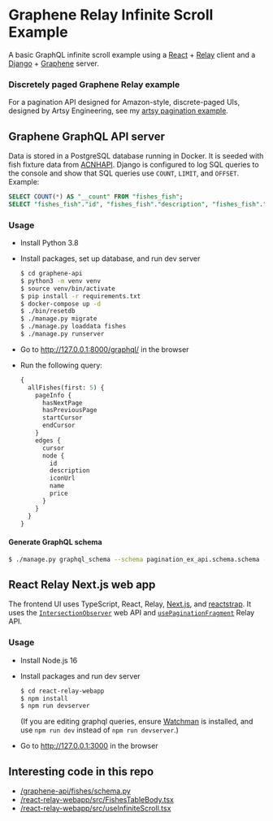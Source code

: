 # Graphene Relay Infinite Scroll Example

A basic GraphQL infinite scroll example using a [React](https://reactjs.org/) + [Relay](https://relay.dev/) client and a [Django](https://www.djangoproject.com/) + [Graphene](https://graphene-python.org/) server.

### Discretely paged Graphene Relay example

For a pagination API designed for Amazon-style, discrete-paged UIs, designed by Artsy Engineering, see my [artsy pagination example](https://github.com/saltycrane/graphene-relay-pagination-example/tree/artsy-example).

## Graphene GraphQL API server

Data is stored in a PostgreSQL database running in Docker. It is seeded with fish fixture data from [ACNHAPI](https://github.com/alexislours/ACNHAPI). Django is configured to log SQL queries to the console and show that SQL queries use `COUNT`, `LIMIT`, and `OFFSET`. Example:

``` sql
SELECT COUNT(*) AS "__count" FROM "fishes_fish";
SELECT "fishes_fish"."id", "fishes_fish"."description", "fishes_fish"."icon_url", "fishes_fish"."name", "fishes_fish"."price" FROM "fishes_fish" ORDER BY "fishes_fish"."name" ASC LIMIT 5 OFFSET 5;
```

### Usage

- Install Python 3.8
- Install packages, set up database, and run dev server
    ``` sh
    $ cd graphene-api
    $ python3 -m venv venv
    $ source venv/bin/activate
    $ pip install -r requirements.txt
    $ docker-compose up -d
    $ ./bin/resetdb
    $ ./manage.py migrate
    $ ./manage.py loaddata fishes
    $ ./manage.py runserver
    ```

- Go to http://127.0.0.1:8000/graphql/ in the browser

- Run the following query:
    ``` graphql
    {
      allFishes(first: 5) {
        pageInfo {
          hasNextPage
          hasPreviousPage
          startCursor
          endCursor
        }
        edges {
          cursor
          node {
            id
            description
            iconUrl
            name
            price
          }
        }
      }
    }
    ```

#### Generate GraphQL schema

``` sh
$ ./manage.py graphql_schema --schema pagination_ex_api.schema.schema --out ../schema.graphql
```

## React Relay Next.js web app

The frontend UI uses TypeScript, React, Relay, [Next.js](https://nextjs.org/), and [reactstrap](https://reactstrap.github.io/). It uses the [`IntersectionObserver`](https://developer.mozilla.org/en-US/docs/Web/API/Intersection_Observer_API) web API and [`usePaginationFragment`](https://relay.dev/docs/api-reference/use-pagination-fragment/) Relay API.

### Usage

- Install Node.js 16
- Install packages and run dev server
  ``` sh
  $ cd react-relay-webapp
  $ npm install
  $ npm run devserver
  ```
  (If you are editing graphql queries, ensure [Watchman](https://facebook.github.io/watchman/) is installed, and use `npm run dev` instead of `npm run devserver`.)

- Go to http://127.0.0.1:3000 in the browser

## Interesting code in this repo

- [/graphene-api/fishes/schema.py](/graphene-api/fishes/schema.py)
- [/react-relay-webapp/src/FishesTableBody.tsx](/react-relay-webapp/src/FishesTableBody.tsx)
- [/react-relay-webapp/src/useInfiniteScroll.tsx](/react-relay-webapp/src/useInfiniteScroll.tsx)
